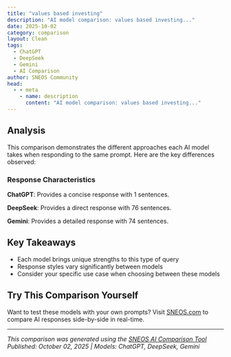 ```yaml
---
title: "values based investing"
description: "AI model comparison: values based investing..."
date: 2025-10-02
category: comparison
layout: Clean
tags:
  - ChatGPT
  - DeepSeek
  - Gemini
  - AI Comparison
author: SNEOS Community
head:
  - - meta
    - name: description
      content: "AI model comparison: values based investing..."
---
```


<ChatComparison
  title="values based investing"
  prompt="values based investing"
  :responses='{
    "ChatGPT": "Values-based investing is an investment strategy that focuses on aligning an investor&#39;s financial decisions with their personal values and ethical beliefs. This type of investing emphasizes not only financial returns but also social, environmental, and governance (ESG) criteria, as well as impact on communities and society at large. Here are some key concepts and aspects of values-based investing:\n\n### Key Concepts\n\n1. **Ethical Considerations**: Investors often avoid companies or sectors that conflict with their personal values, such as those involved in tobacco, firearms, fossil fuels, or human rights violations.\n\n2. **Socially Responsible Investing (SRI)**: This approach combines values-based investing with traditional financial analysis to seek investments that meet certain ethical guidelines.\n\n3. **Environmental, Social, and Governance (ESG) Criteria**: Investors analyze companies based on their practices in these areas, looking for those that are sustainable, socially responsible, and well-governed.\n\n4. **Impact Investing**: This subset of values-based investing aims to generate specific social or environmental benefits alongside financial returns. Investors actively seek to invest in ventures that address social challenges.\n\n5. **Thematic Investing**: This form of investing focuses on specific themes aligned with the investor&#39;s values, such as clean energy, affordable housing, or diversity and inclusion.\n\n### Benefits\n\n- **Alignment with Personal Values**: Investors can support causes and principles they believe in.\n- **Potential for Impact**: Investments can contribute to positive change in society, the environment, and governance standards.\n- **Risk Management**: Companies with strong ESG practices may be less susceptible to certain risks, improving long-term investment stability.\n\n### Challenges\n\n- **Performance Concerns**: Some investors worry that values-based investing may lead to lower financial returns compared to traditional investing.\n- **Lack of Standardization**: Different organizations have varying criteria for what constitutes \"socially responsible\" or \"values-based\" investments, which can create confusion.\n- **Limited Choices**: Depending on the investor&#39;s values, there might be fewer investment options available that meet their criteria.\n\n### Conclusion\n\nValues-based investing is growing in popularity as more investors seek to make a difference while achieving financial goals. With the increasing awareness of global social and environmental issues, many investment firms are adapting their strategies to include values-based principles, and investors are more equipped than ever to align their portfolios with their beliefs.",
    "DeepSeek": "Of course. Let\u0027s break down **Values-Based Investing**, a powerful approach that aligns your financial goals with your personal ethics and beliefs.\n\n### What is Values-Based Investing?\n\nAt its core, values-based investing is an investment strategy that intentionally selects investments based on an investor\u0027s personal values and ethical principles, alongside the goal of financial return.\n\nIt\u0027s an umbrella term that encompasses several related strategies:\n\n*   **Socially Responsible Investing (SRI):** The traditional approach, often using **negative screening** to exclude companies or industries involved in activities the investor finds objectionable (e.g., tobacco, weapons, fossil fuels).\n*   **ESG Investing (Environmental, Social, and Governance):** A more modern, data-driven framework that analyzes companies based on three key factors:\n    *   **E (Environmental):** Climate change, carbon emissions, pollution, water usage, biodiversity.\n    *   **S (Social):** Labor relations, employee diversity \u0026 inclusion, data privacy, human rights, community relations.\n    *   **G (Governance):** Board diversity, executive pay, shareholder rights, business ethics, transparency.\n*   **Impact Investing:** The most proactive and targeted approach. The primary goal is to generate a measurable, positive social or environmental impact alongside a financial return. It often involves investing directly in projects or companies (e.g., renewable energy startups, affordable housing, microfinance).\n\n---\n\n### Why Do It? The Key Motivations\n\n1.  **Alignment with Personal Values:** It allows your money to reflect your beliefs. You don\u0027t have to profit from industries you find harmful.\n2.  **Potential for Strong Long-Term Performance:** There\u0027s a growing body of evidence suggesting that companies with strong ESG profiles may be better managed, less risky, and more resilient to long-term challenges like climate regulation or social unrest.\n3.  **Influence Corporate Behavior:** By directing capital towards responsible companies, investors can incentivize better corporate practices. Shareholder advocacy (using your voice as a shareholder) is a key tool here.\n4.  **Managing Risk:** ESG factors can reveal hidden risks that traditional financial analysis might miss (e.g., a company with poor data privacy practices is at risk of fines and reputational damage).\n\n---\n\n### How to Get Started: A Practical Framework\n\n#### 1. Define Your Values\nThis is the most personal and crucial step. Ask yourself: What matters most to me?\n*   **Causes I Support:** Climate action, racial justice, animal welfare, clean water, education?\n*   **Industries I Want to Avoid:** Fossil fuels, firearms, private prisons, tobacco, gambling?\n*   **Practices I Value:** Gender diversity on boards, strong labor rights, sustainable sourcing?\n\n#### 2. Choose Your Strategy\nBased on your values, decide which approach fits best:\n*   **To Avoid \u0022Bad\u0022 Companies:** Use **SRI/Screening**. Look for funds that explicitly exclude certain industries.\n*   **To Find \u0022Better\u0022 Companies:** Use **ESG Integration**. Look for funds that use ESG scores to select best-in-class companies, even within challenging sectors.\n*   **To Actively \u0022Do Good\u0022:** Use **Impact Investing**. Seek out specific funds or direct investments that have a stated, measurable impact goal.\n\n#### 3. Select Your Investments\n*   **Mutual Funds and ETFs (Easiest Entry Point):** This is the most accessible way for most people. There are hundreds of values-based funds.\n    *   **Examples:** iShares ESG Aware MSCI USA ETF (ESGU), Vanguard ESG U.S. Stock ETF (ESGV), Parnassus Core Equity Fund (PRBLX).\n*   **Robo-Advisors:** Many, like Betterment and Wealthfront, now offer dedicated ESG or SRI portfolios.\n*   **Direct Stock Ownership:** You can research individual companies based on their sustainability reports and ESG ratings.\n*   **Community Investments:** For direct impact, consider local community development financial institutions (CDFIs) or green bonds.\n\n#### 4. Engage in Shareholder Advocacy\nAs a shareholder, you can:\n*   **Vote your proxy** on shareholder resolutions related to ESG issues.\n*   **Support organizations** like As You Sow that file resolutions on behalf of investors.\n\n---\n\n### Common Challenges and Criticisms (and How to Navigate Them)\n\n1.  **\u0022It\u0027s Just Virtue Signaling / Woke Capitalism.\u0022**\n    *   **Response:** While some funds may be superficial (\u0022greenwashing\u0022), the core of values-based investing is a disciplined, intentional strategy. The demand for rigorous, data-backed ESG analysis is pushing the entire industry toward greater transparency and accountability.\n\n2.  **\u0022I Have to Sacrifice Returns.\u0022**\n    *   **Response:** This is a persistent myth. Numerous studies have shown that ESG funds can perform as well as, and sometimes better than, conventional funds over the long term. By avoiding companies with high ESG risks, you may actually be reducing portfolio risk.\n\n3.  **\u0022The Definitions are Subjective and Fuzzy.\u0022**\n    *   **Response:** This is a valid challenge. What one fund considers \u0022socially responsible\u0022 might differ from another. **The solution is due diligence.** Don\u0027t just invest in a fund because it has \u0022ESG\u0022 or \u0022Sustainable\u0022 in its name. Read its prospectus to see its specific strategy, holdings, and exclusion criteria.\n\n4.  **Greenwashing**\n    *   **Response:** This is when a company or fund overstates its environmental credentials. Combat this by looking for third-party verification and specific, measurable goals rather than vague claims.\n\n### Key Takeaway\n\n**Values-based investing is about using capital as a force for change while pursuing your financial future.** It has evolved from a simple \u0022do no harm\u0022 approach to a sophisticated, data-driven strategy that many believe is essential for understanding a company\u0027s long-term prospects in a complex world.\n\nYou don\u0027t have to be perfect. Start by aligning your investments with the one or two values that matter most to you, and build from there.",
    "Gemini": "Values-based investing (VBI) is an investment approach that prioritizes aligning your investments with your personal values, ethics, and beliefs, in addition to financial returns. It\u0027s a broad term encompassing several more specific investment strategies, all centered around making investment choices that reflect your convictions.\n\nHere\u0027s a breakdown of key aspects of values-based investing:\n\n**Core Principles:**\n\n*   **Alignment with Values:**  This is the fundamental principle. Investors actively seek out investments that support their values and avoid those that conflict with them. This could involve environmental sustainability, social justice, ethical governance, or any other area of importance.\n*   **Beyond Financial Returns:** While financial returns are still important, they are not the sole driver of investment decisions. VBI recognizes that other considerations, like positive social or environmental impact, are equally valuable.\n*   **Active Engagement:**  VBI often involves more active participation in the investment process.  This can include researching companies\u0027 practices, advocating for change as a shareholder, and supporting businesses that actively contribute to desired outcomes.\n*   **Transparency and Accountability:** VBI emphasizes transparency in investment practices and accountability from companies and fund managers regarding their social and environmental performance.\n\n**Different Types of Values-Based Investing:**\n\nValues-based investing is an umbrella term, and several specific strategies fall under it:\n\n*   **Socially Responsible Investing (SRI):**  This is one of the most well-known forms of VBI. It involves screening out companies involved in activities considered harmful or unethical (e.g., tobacco, weapons, gambling, fossil fuels) and/or selecting companies with positive social and environmental practices.  SRI often uses ESG (Environmental, Social, and Governance) factors as a key screening tool.\n*   **Impact Investing:**  Impact investing goes beyond simply avoiding harm.  It aims to generate measurable, positive social and environmental impact alongside financial returns.  This typically involves investing in companies, organizations, and funds that are directly addressing social or environmental problems.  Examples include investments in renewable energy projects, affordable housing initiatives, or microfinance institutions.\n*   **Environmental, Social, and Governance (ESG) Investing:** ESG investing considers a company\u0027s performance on environmental, social, and governance factors to assess its sustainability and ethical behavior. It\u0027s often used in SRI, but also increasingly integrated into mainstream investment analysis as a way to identify potential risks and opportunities.\n    *   **Environmental (E):**  Considers a company\u0027s impact on the environment, including its carbon footprint, resource use, waste management, and pollution control.\n    *   **Social (S):**  Examines a company\u0027s relationship with its employees, customers, suppliers, and the communities in which it operates.  This includes factors like labor practices, diversity and inclusion, human rights, and product safety.\n    *   **Governance (G):**  Focuses on a company\u0027s leadership, corporate governance structure, ethics, and accountability.  This includes factors like board independence, executive compensation, transparency, and anti-corruption measures.\n*   **Faith-Based Investing:** This involves aligning investments with the values and principles of a specific religion or faith tradition.  For example, some Islamic funds avoid investments in companies that produce alcohol or engage in gambling, while some Christian funds may avoid companies involved in abortion or pornography.\n*   **Community Investing:** This type of investment directs capital to underserved communities to promote economic development and social equity.  It often involves investing in community development financial institutions (CDFIs), which provide loans and other financial services to low-income individuals and small businesses.\n*   **Sustainable Investing:** Focuses on companies and industries that are working toward long-term sustainability, considering environmental, social, and economic factors.\n*   **Thematic Investing:** Investing in specific themes related to your values, such as clean energy, water conservation, or education.\n\n**Benefits of Values-Based Investing:**\n\n*   **Alignment with Personal Values:**  The most significant benefit is the peace of mind that comes from knowing your investments are supporting causes you believe in.\n*   **Potential for Positive Impact:**  VBI can contribute to a more sustainable and equitable world by directing capital to companies and projects that are making a positive difference.\n*   **Risk Management:**  ESG factors can help identify potential risks that may not be captured by traditional financial analysis, such as environmental liabilities or reputational damage from poor labor practices.\n*   **Competitive Financial Returns:**  Studies have increasingly shown that VBI can deliver competitive financial returns, and in some cases, even outperform traditional investments.  This is due to factors like improved risk management, increased efficiency, and greater innovation among companies with strong ESG practices.\n*   **Employee Engagement and Retention:** Companies that prioritize ESG factors often have higher employee engagement and retention rates.\n*   **Attracting Customers:**  Consumers are increasingly demanding products and services from companies with strong social and environmental responsibility.\n\n**Challenges of Values-Based Investing:**\n\n*   **Defining and Measuring Values:**  Values are subjective and can be difficult to define and measure consistently.  What one person considers ethical, another may not.\n*   **Greenwashing:**  Some companies may exaggerate their environmental or social performance to attract investors.  It\u0027s important to do thorough research to verify companies\u0027 claims.\n*   **Limited Investment Options:**  Depending on your specific values, your investment universe may be smaller than that of a traditional investor. This can potentially limit diversification and impact returns.\n*   **Higher Costs:**  Some values-based investment funds may have higher expense ratios than traditional funds.\n*   **Data Availability and Quality:**  ESG data is not always readily available or standardized, making it challenging to compare companies and funds.\n*   **Performance Measurement:**  Measuring the social and environmental impact of investments can be difficult and complex.\n\n**How to Get Started with Values-Based Investing:**\n\n1.  **Identify Your Values:**  Reflect on what is most important to you.  What social and environmental issues do you care about? What industries or activities do you want to avoid?\n2.  **Research Investment Options:** Explore different values-based investment funds, companies, and strategies that align with your values.\n3.  **Consider Your Financial Goals:**  Determine your investment objectives, risk tolerance, and time horizon.\n4.  **Do Your Due Diligence:**  Thoroughly research companies and funds before investing.  Look for transparency in their practices and accountability for their social and environmental performance.\n5.  **Consult with a Financial Advisor:**  A financial advisor who specializes in values-based investing can help you develop a portfolio that aligns with your values and financial goals.\n6.  **Start Small and Diversify:**  Begin with a small portion of your portfolio and gradually increase your allocation to values-based investments over time. Diversify your investments across different sectors, asset classes, and geographic regions.\n7.  **Monitor and Re-evaluate:**  Regularly monitor your investments and re-evaluate your portfolio to ensure it continues to align with your values and financial goals.\n\n**Where to Find Values-Based Investment Options:**\n\n*   **ESG Ratings Providers:** Companies like MSCI, Sustainalytics, and Refinitiv provide ESG ratings that can help you assess companies\u0027 environmental, social, and governance performance.\n*   **Online Brokers:** Many online brokers now offer tools and resources for screening investments based on ESG factors.\n*   **Mutual Funds and ETFs:** Look for mutual funds and exchange-traded funds (ETFs) that focus on socially responsible investing, impact investing, or ESG integration.\n*   **Financial Advisors:** Seek out financial advisors who specialize in values-based investing and can help you develop a personalized investment strategy.\n*   **Impact Investing Platforms:**  Platforms like ImpactAssets and Toniic provide access to impact investing opportunities.\n*   **Community Development Financial Institutions (CDFIs):**  Invest in CDFIs to support economic development in underserved communities.\n\n**In summary, values-based investing is a powerful approach that allows you to align your investments with your personal values and contribute to a more sustainable and equitable world.  While it requires more research and consideration than traditional investing, the potential benefits \u2013 both financial and social \u2013 can be significant.**\n"
  }'
  published-date="10:27"
/>

## Analysis

This comparison demonstrates the different approaches each AI model takes when responding to the same prompt. Here are the key differences observed:

### Response Characteristics

**ChatGPT**: Provides a concise response with 1 sentences. 

**DeepSeek**: Provides a direct response with 76 sentences. 

**Gemini**: Provides a detailed response with 74 sentences. 

## Key Takeaways

- Each model brings unique strengths to this type of query
- Response styles vary significantly between models
- Consider your specific use case when choosing between these models

## Try This Comparison Yourself

Want to test these models with your own prompts? Visit [SNEOS.com](https://sneos.com) to compare AI responses side-by-side in real-time.

---

*This comparison was generated using the [SNEOS AI Comparison Tool](https://sneos.com)*
*Published: October 02, 2025 | Models: ChatGPT, DeepSeek, Gemini*
